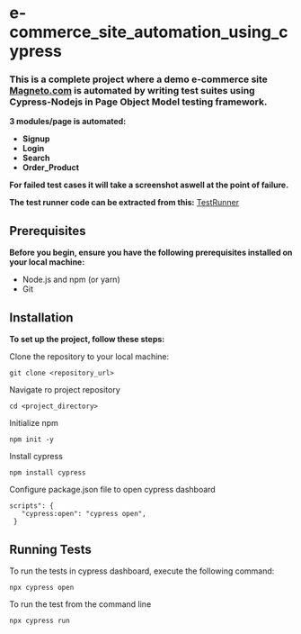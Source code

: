 # e-commerce_site_automation_using_cypress
### This is a complete project where a demo e-commerce site [Magneto.com](https://magento.softwaretestingboard.com/) is automated by writing test suites using Cypress-Nodejs in Page Object Model testing framework.
**3 modules/page is automated:**
- **Signup** </br>
- **Login** </br>
- **Search** </br>
- **Order_Product** </br>

**For failed test cases it will take a screenshot aswell at the point of failure.** </br>

**The test runner code can be extracted from this:**
[TestRunner](https://github.com/tanvirmitul/e-commerce_site_automation_using_cypress/blob/main/cypress/e2e/test_runner/test_runner.cy.js)</br>

## Prerequisites
**Before you begin, ensure you have the following prerequisites installed on your local machine:**
- Node.js and npm (or yarn)
- Git
## Installation
**To set up the project, follow these steps:**

Clone the repository to your local machine:
 ```
 git clone <repository_url> 
 ```
Navigate ro project repository
 ```
cd <project_directory>
 ```
Initialize npm
 ```
 npm init -y
 ```
Install cypress
 ```
 npm install cypress
 ```
Configure package.json file to open cypress dashboard
 ```
 scripts": {
    "cypress:open": "cypress open",
  }
 ```
## Running Tests
To run the tests in cypress dashboard, execute the following command:
 ```
 npx cypress open
 ```
To run the test from the command line
 ```
 npx cypress run
 ```
